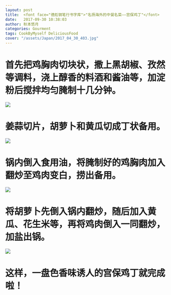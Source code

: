 ```yaml
---
layout: post
title:  <font face="德彪钢笔行书字库">"名扬海外的中餐名菜——宫保鸡丁"</font>
date:   2017-09-30 10:38:03
author: 秋本悠月
categories: Gourment
tags: CookByMyself DeliciousFood 
cover: "/assets/Japan/2017_04_30_403.jpg"
---
```

# <font face="segoe script">首先把鸡胸肉切块状，撒上黑胡椒、孜然等调料，浇上醇香的料酒和酱油等，加淀粉后搅拌均匀腌制十几分钟。</font>
![](http://ox2jumurr.bkt.clouddn.com/gongbaojiding1.JPG)
# 姜蒜切片，胡萝卜和黄瓜切成丁状备用。
![](http://ox2jumurr.bkt.clouddn.com/gongbaojiding2.JPG)
# 锅内倒入食用油，将腌制好的鸡胸肉加入翻炒至鸡肉变白，捞出备用。
![](http://ox2jumurr.bkt.clouddn.com/gongbaojiding3.JPG)
# 将胡萝卜先倒入锅内翻炒，随后加入黄瓜、花生米等，再将鸡肉倒入一同翻炒，加盐出锅。
![](http://ox2jumurr.bkt.clouddn.com/gongbaojiding4.JPG)
# 这样，一盘色香味诱人的宫保鸡丁就完成啦！





